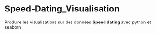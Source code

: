 # Speed-Dating_Visualisation
Produire les visualisations sur des données **Speed dating** avec python et seaborn

